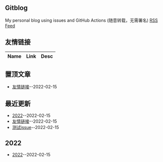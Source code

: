 ## Gitblog
My personal blog using issues and GitHub Actions (随意转载，无需署名)
[RSS Feed](https://raw.githubusercontent.com/yxf12213090/blog/master/feed.xml)
## 友情链接
| Name | Link | Desc | 
 | ---- | ---- | ---- |
## 置顶文章
- [友情链接](https://github.com/yxf12213090/blog/issues/2)--2022-02-15
## 最近更新
- [2022](https://github.com/yxf12213090/blog/issues/3)--2022-02-15
- [友情链接](https://github.com/yxf12213090/blog/issues/2)--2022-02-15
- [测试issue](https://github.com/yxf12213090/blog/issues/1)--2022-02-15
## 2022
- [2022](https://github.com/yxf12213090/blog/issues/3)--2022-02-15
